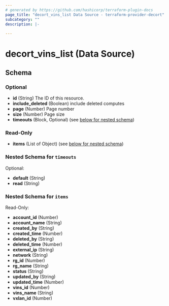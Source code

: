 ```yaml
---
# generated by https://github.com/hashicorp/terraform-plugin-docs
page_title: "decort_vins_list Data Source - terraform-provider-decort"
subcategory: ""
description: |-
  
---
```


# decort_vins_list (Data Source)





<!-- schema generated by tfplugindocs -->
## Schema

### Optional

- **id** (String) The ID of this resource.
- **include_deleted** (Boolean) include deleted computes
- **page** (Number) Page number
- **size** (Number) Page size
- **timeouts** (Block, Optional) (see [below for nested schema](#nestedblock--timeouts))

### Read-Only

- **items** (List of Object) (see [below for nested schema](#nestedatt--items))

<a id="nestedblock--timeouts"></a>
### Nested Schema for `timeouts`

Optional:

- **default** (String)
- **read** (String)


<a id="nestedatt--items"></a>
### Nested Schema for `items`

Read-Only:

- **account_id** (Number)
- **account_name** (String)
- **created_by** (String)
- **created_time** (Number)
- **deleted_by** (String)
- **deleted_time** (Number)
- **external_ip** (String)
- **network** (String)
- **rg_id** (Number)
- **rg_name** (String)
- **status** (String)
- **updated_by** (String)
- **updated_time** (Number)
- **vins_id** (Number)
- **vins_name** (String)
- **vxlan_id** (Number)


